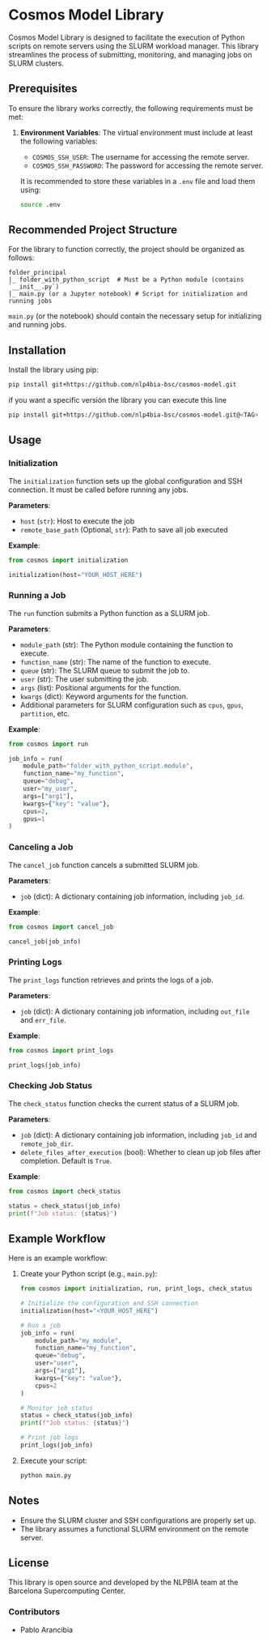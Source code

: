 # Cosmos Model Library

Cosmos Model Library is designed to facilitate the execution of Python scripts on remote servers using the SLURM workload manager. This library streamlines the process of submitting, monitoring, and managing jobs on SLURM clusters.

## Prerequisites

To ensure the library works correctly, the following requirements must be met:

1. **Environment Variables**: The virtual environment must include at least the following variables:

   - `COSMOS_SSH_USER`: The username for accessing the remote server.
   - `COSMOS_SSH_PASSWORD`: The password for accessing the remote server.

   It is recommended to store these variables in a `.env` file and load them using:

   ```bash
   source .env
   ```

## Recommended Project Structure

For the library to function correctly, the project should be organized as follows:

```
folder_principal
|_ folder_with_python_script  # Must be a Python module (contains `__init__.py`)
|_ main.py (or a Jupyter notebook) # Script for initialization and running jobs
```

`main.py` (or the notebook) should contain the necessary setup for initializing and running jobs.

## Installation

Install the library using pip:

```bash
pip install git+https://github.com/nlp4bia-bsc/cosmos-model.git
```

if you want a specific versión the library you can execute this line

```bash
pip install git+https://github.com/nlp4bia-bsc/cosmos-model.git@<TAG>
```

## Usage

### Initialization

The `initialization` function sets up the global configuration and SSH connection. It must be called before running any jobs.

**Parameters**:
- `host` (`str`): Host to execute the job
- `remote_base_path` (Optional, `str`): Path to save all job executed

**Example**:

```python
from cosmos import initialization

initialization(host="YOUR_HOST_HERE")
```

### Running a Job

The `run` function submits a Python function as a SLURM job.

**Parameters**:
- `module_path` (str): The Python module containing the function to execute.
- `function_name` (str): The name of the function to execute.
- `queue` (str): The SLURM queue to submit the job to.
- `user` (str): The user submitting the job.
- `args` (list): Positional arguments for the function.
- `kwargs` (dict): Keyword arguments for the function.
- Additional parameters for SLURM configuration such as `cpus`, `gpus`, `partition`, etc.

**Example**:

```python
from cosmos import run

job_info = run(
    module_path="folder_with_python_script.module",
    function_name="my_function",
    queue="debug",
    user="my_user",
    args=["arg1"],
    kwargs={"key": "value"},
    cpus=2,
    gpus=1
)
```

### Canceling a Job

The `cancel_job` function cancels a submitted SLURM job.

**Parameters**:
- `job` (dict): A dictionary containing job information, including `job_id`.

**Example**:

```python
from cosmos import cancel_job

cancel_job(job_info)
```

### Printing Logs

The `print_logs` function retrieves and prints the logs of a job.

**Parameters**:
- `job` (dict): A dictionary containing job information, including `out_file` and `err_file`.

**Example**:

```python
from cosmos import print_logs

print_logs(job_info)
```

### Checking Job Status

The `check_status` function checks the current status of a SLURM job.

**Parameters**:
- `job` (dict): A dictionary containing job information, including `job_id` and `remote_job_dir`.
- `delete_files_after_execution` (bool): Whether to clean up job files after completion. Default is `True`.

**Example**:

```python
from cosmos import check_status

status = check_status(job_info)
print(f"Job status: {status}")
```

## Example Workflow

Here is an example workflow:

1. Create your Python script (e.g., `main.py`):
   ```python
   from cosmos import initialization, run, print_logs, check_status

   # Initialize the configuration and SSH connection
   initialization(host="<YOUR_HOST_HERE")

   # Run a job
   job_info = run(
       module_path="my_module",
       function_name="my_function",
       queue="debug",
       user="user",
       args=["arg1"],
       kwargs={"key": "value"},
       cpus=2
   )

   # Monitor job status
   status = check_status(job_info)
   print(f"Job status: {status}")

   # Print job logs
   print_logs(job_info)
   ```

3. Execute your script:
   ```bash
   python main.py
   ```

## Notes

- Ensure the SLURM cluster and SSH configurations are properly set up.
- The library assumes a functional SLURM environment on the remote server.

## License

This library is open source and developed by the NLPBIA team at the Barcelona Supercomputing Center.

### Contributors
- Pablo Arancibia

